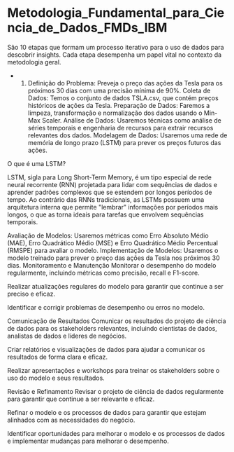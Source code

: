 # Metodologia_Fundamental_para_Ciencia_de_Dados_FMDs_IBM

São 10 etapas que formam um processo iterativo para o uso de dados para descobrir insights. Cada etapa desempenha um papel vital no contexto da metodologia geral.

- 1. Definição do Problema: Preveja o preço das ações da Tesla para os próximos 30 dias com uma precisão mínima de 90%.
Coleta de Dados: Temos o conjunto de dados TSLA.csv, que contém preços históricos de ações da Tesla.
Preparação de Dados: Faremos a limpeza, transformação e normalização dos dados usando o Min-Max Scaler.
Análise de Dados: Usaremos técnicas como análise de séries temporais e engenharia de recursos para extrair recursos relevantes dos dados.
Modelagem de Dados: Usaremos uma rede de memória de longo prazo (LSTM) para prever os preços futuros das ações.

O que é uma LSTM?

LSTM, sigla para Long Short-Term Memory, é um tipo especial de rede neural recorrente (RNN) projetada para lidar com sequências de dados e aprender padrões complexos que se estendem por longos períodos de tempo. Ao contrário das RNNs tradicionais, as LSTMs possuem uma arquitetura interna que permite "lembrar" informações por períodos mais longos, o que as torna ideais para tarefas que envolvem sequências temporais.

Avaliação de Modelos: Usaremos métricas como Erro Absoluto Médio (MAE), Erro Quadrático Médio (MSE) e Erro Quadrático Médio Percentual (RMSPE) para avaliar o modelo.
Implementação de Modelos: Usaremos o modelo treinado para prever o preço das ações da Tesla nos próximos 30 dias.
Monitoramento e Manutenção Monitorar o desempenho do modelo regularmente, incluindo métricas como precisão, recall e F1-score.

Realizar atualizações regulares do modelo para garantir que continue a ser preciso e eficaz.

Identificar e corrigir problemas de desempenho ou erros no modelo.

Comunicação de Resultados Comunicar os resultados do projeto de ciência de dados para os stakeholders relevantes, incluindo cientistas de dados, analistas de dados e líderes de negócios.

Criar relatórios e visualizações de dados para ajudar a comunicar os resultados de forma clara e eficaz.

Realizar apresentações e workshops para treinar os stakeholders sobre o uso do modelo e seus resultados.

Revisão e Refinamento Revisar o projeto de ciência de dados regularmente para garantir que continue a ser relevante e eficaz.

Refinar o modelo e os processos de dados para garantir que estejam alinhados com as necessidades do negócio.

Identificar oportunidades para melhorar o modelo e os processos de dados e implementar mudanças para melhorar o desempenho.
